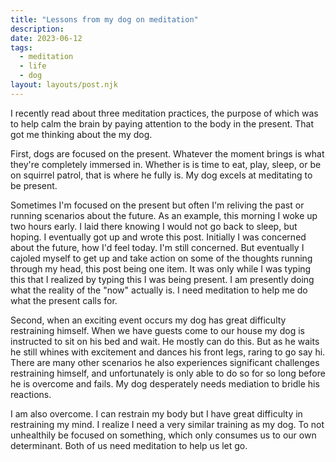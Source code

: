 ```yaml
---
title: "Lessons from my dog on meditation"
description:
date: 2023-06-12
tags:
  - meditation
  - life
  - dog
layout: layouts/post.njk
---
```


I recently read about three meditation practices, the purpose of which was to help calm the brain by
paying attention to the body in the present. That got me thinking about the my dog.

First, dogs are focused on the present. Whatever the moment brings is what they're completely
immersed in. Whether is is time to eat, play, sleep, or be on squirrel patrol, that is where he
fully is. My dog excels at meditating to be present.

Sometimes I'm focused on the present but often I'm reliving the past or running scenarios about the
future. As an example, this morning I woke up two hours early. I laid there knowing I would not go
back to sleep, but hoping. I eventually got up and wrote this post. Initially I was concerned about
the future, how I'd feel today. I'm still concerned. But eventually I cajoled myself to get up and
take action on some of the thoughts running through my head, this post being one item. It was only
while I was typing this that I realized by typing this I was being present. I am presently doing
what the reality of the "now" actually is. I need meditation to help me do what the present calls
for.

Second, when an exciting event occurs my dog has great difficulty restraining himself. When we have
guests come to our house my dog is instructed to sit on his bed and wait. He mostly can do this. But
as he waits he still whines with excitement and dances his front legs, raring to go say hi. There
are many other scenarios he also experiences significant challenges restraining himself, and
unfortunately is only able to do so for so long before he is overcome and fails. My dog desperately
needs mediation to bridle his reactions.

I am also overcome. I can restrain my body but I have great difficulty in restraining my mind. I
realize I need a very similar training as my dog. To not unhealthily be focused on something, which
only consumes us to our own determinant. Both of us need meditation to help us let go.
